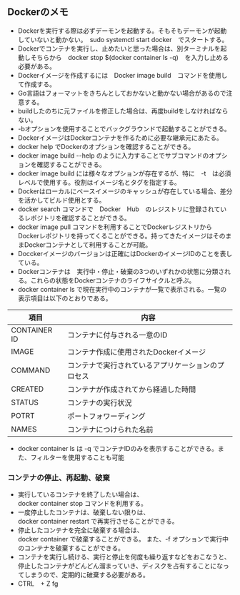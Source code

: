 ## Dockerのメモ
- Dockerを実行する際は必ずデーモンを起動する。そもそもデーモンが起動していないと動かない。　sudo systemctl start docker　でスタートする。 
- Dockerでコンテナを実行し、止めたいと思った場合は、別ターミナルを起動しそちらから　docker stop $(docker container ls -q)　を入力し止める必要がある。  
- Dockerイメージを作成するには　Docker image build　コマンドを使用して作成する。  
- Go言語はフォーマットをきちんとしておかないと動かない場合があるので注意する。  
- buildしたのちに元ファイルを修正した場合は、再度buildをしなければならない。  
- -bオプションを使用することでバックグラウンドで起動することができる。  
- DockerイメージはDockerコンテナを作るために必要な継承元にあたる。  
- docker help でDockerのオプションを確認することができる。  
- docker image build --help のように入力することでサブコマンドのオプションを確認することができる。  
- docker image build には様々なオプションが存在するが、特に　-t　は必須レベルで使用する。役割はイメージ名とタグを指定する。  
- Dockerはローカルにベースイメージのキャッシュが存在している場合、差分を活かしてビルド使用とする。  
- docker search コマンドで　Docker　Hub　のレジストリに登録されているレポジトリを確認することができる。  
- docker image pull コマンドを利用することでDockerレジストリからDockerレポジトリを持ってくることができる。持ってきたイメージはそのままDockerコンテナとして利用することが可能。  
- Docckerイメージのバージョンは正確にはDockerのイメージIDのことを表している。  
- Dockerコンテナは　実行中・停止・破棄の3つのいずれかの状態に分類される。これらの状態をDockerコンテナのライフサイクルと呼ぶ。  
- docker container ls   で現在実行中のコンテナが一覧で表示される。一覧の表示項目は以下のとおりである。  

|項目|内容|
|----|----|
|CONTAINER ID|コンテナに付与される一意のID
|IMAGE|コンテナ作成に使用されたDockerイメージ|
|COMMAND|コンテナで実行されているアプリケーションのプロセス|
|CREATED|コンテナが作成されてから経過した時間|
|STATUS|コンテナの実行状況|
|POTRT|ポートフォワーディング|
|NAMES|コンテナにつけられた名前|

- docker container ls は -q でコンテナIDのみを表示することができる。また、フィルターを使用することも可能  
### コンテナの停止、再起動、破棄
- 実行しているコンテナを終了したい場合は、  
docker container stop コマンドを利用する。
- 一度停止したコンテナは、破棄しない限りは、  
docker container restart で再実行させることができる。
- 停止したコンテナを完全に破棄する場合は、  
docker container で破棄することができる。
また、-f オプションで実行中のコンテナを破棄することができる。  
- コンテナを実行し続ける、実行と停止を何度も繰り返すなどをおこなうと、停止したコンテナがどんどん溜まっていき、ディスクを占有することになってしまうので、定期的に破棄する必要がある。
- CTRL　+ Z  fg